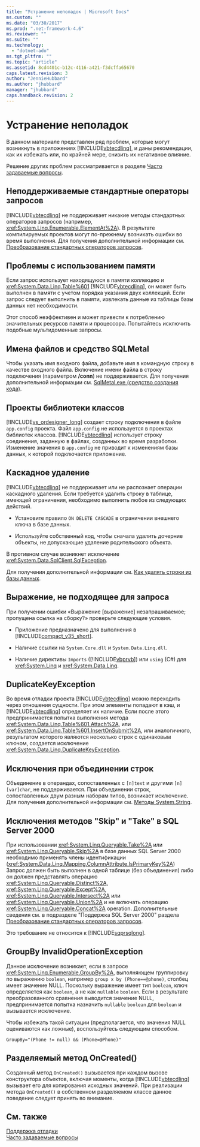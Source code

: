 ```yaml
---
title: "Устранение неполадок | Microsoft Docs"
ms.custom: ""
ms.date: "03/30/2017"
ms.prod: ".net-framework-4.6"
ms.reviewer: ""
ms.suite: ""
ms.technology: 
  - "dotnet-ado"
ms.tgt_pltfrm: ""
ms.topic: "article"
ms.assetid: 8cd4401c-b12c-4116-a421-f3dcffa65670
caps.latest.revision: 3
author: "JennieHubbard"
ms.author: "jhubbard"
manager: "jhubbard"
caps.handback.revision: 2
---
```

# Устранение неполадок
В данном материале представлен ряд проблем, которые могут возникнуть в приложениях [!INCLUDE[vbtecdlinq](../../../../../../includes/vbtecdlinq-md.md)], и даны рекомендации, как их избежать или, по крайней мере, снизить их негативное влияние.  
  
 Решение других проблем рассматривается в разделе [Часто задаваемые вопросы](../../../../../../docs/framework/data/adonet/sql/linq/frequently-asked-questions.md).  
  
## Неподдерживаемые стандартные операторы запросов  
 [!INCLUDE[vbtecdlinq](../../../../../../includes/vbtecdlinq-md.md)] не поддерживает никакие методы стандартных операторов запросов \(например, <xref:System.Linq.Enumerable.ElementAt%2A>\).  В результате компилируемых проектов могут по\-прежнему возникать ошибки во время выполнения.  Для получения дополнительной информации см. [Преобразование стандартных операторов запросов](../../../../../../docs/framework/data/adonet/sql/linq/standard-query-operator-translation.md).  
  
## Проблемы с использованием памяти  
 Если запрос использует находящуюся в памяти коллекцию и <xref:System.Data.Linq.Table%601> [!INCLUDE[vbtecdlinq](../../../../../../includes/vbtecdlinq-md.md)], он может быть выполнен в памяти с учетом порядка указания двух коллекций.  Если запрос следует выполнить в памяти, извлекать данные из таблицы базы данных нет необходимости.  
  
 Этот способ неэффективен и может привести к потреблению значительных ресурсов памяти и процессора.  Попытайтесь исключить подобные мультидоменные запросы.  
  
## Имена файлов и средство SQLMetal  
 Чтобы указать имя входного файла, добавьте имя в командную строку в качестве входного файла.  Включение имени файла в строку подключения \(параметром **\/conn**\) не поддерживается.  Для получения дополнительной информации см. [SqlMetal.exe \(средство создания кода\)](../../../../../../docs/framework/tools/sqlmetal-exe-code-generation-tool.md).  
  
## Проекты библиотеки классов  
 [!INCLUDE[vs_ordesigner_long](../../../../../../includes/vs-ordesigner-long-md.md)] создает строку подключения в файле `app.config` проекта.  Файл `app.config` не используется в проектах библиотек классов.  [!INCLUDE[vbtecdlinq](../../../../../../includes/vbtecdlinq-md.md)] использует строку соединения, заданную в файлах, созданных во время разработки.  Изменение значения в `app.config` не приводит к изменениям базы данных, к которой подключается приложение.  
  
## Каскадное удаление  
 [!INCLUDE[vbtecdlinq](../../../../../../includes/vbtecdlinq-md.md)] не поддерживает или не распознает операции каскадного удаления.  Если требуется удалить строку в таблице, имеющей ограничения, необходимо выполнить любое из следующих действий.  
  
-   Установите правило `ON DELETE CASCADE` в ограничении внешнего ключа в базе данных.  
  
-   Используйте собственный код, чтобы сначала удалить дочерние объекты, не допускающие удаление родительского объекта.  
  
 В противном случае возникнет исключение <xref:System.Data.SqlClient.SqlException>.  
  
 Для получения дополнительной информации см. [Как удалять строки из базы данных](../../../../../../docs/framework/data/adonet/sql/linq/how-to-delete-rows-from-the-database.md).  
  
## Выражение, не подходящее для запроса  
 При получении ошибки «Выражение \[выражение\] незапрашиваемое; пропущена ссылка на сборку?» проверьте следующие условия.  
  
-   Приложение предназначено для выполнения в [!INCLUDE[compact_v35_short](../../../../../../includes/compact-v35-short-md.md)].  
  
-   Наличие ссылки на `System.Core.dll` и `System.Data.Linq.dll`.  
  
-   Наличие директивы `Imports` \([!INCLUDE[vbprvb](../../../../../../includes/vbprvb-md.md)]\) или `using` \(C\#\) для <xref:System.Linq> и <xref:System.Data.Linq>.  
  
## DuplicateKeyException  
 Во время отладки проекта [!INCLUDE[vbtecdlinq](../../../../../../includes/vbtecdlinq-md.md)] можно переходить через отношения сущности.  При этом элементы попадают в кэш, и [!INCLUDE[vbtecdlinq](../../../../../../includes/vbtecdlinq-md.md)] определяет их наличие.  Если после этого предпринимается попытка выполнения метода <xref:System.Data.Linq.Table%601.Attach%2A>, или <xref:System.Data.Linq.Table%601.InsertOnSubmit%2A>, или аналогичного, результатом которого являются несколько строк с одинаковым ключом, создается исключение <xref:System.Data.Linq.DuplicateKeyException>.  
  
## Исключения при объединении строк  
 Объединение в операндах, сопоставленных с `[n]text` и другими `[n][var]char`, не поддерживается.  При объединении строк, сопоставленных двум разным наборам типов, возникает исключение.  Для получения дополнительной информации см. [Методы System.String](../../../../../../docs/framework/data/adonet/sql/linq/system-string-methods.md).  
  
## Исключения методов "Skip" и "Take" в SQL Server 2000  
 При использовании <xref:System.Linq.Queryable.Take%2A> или <xref:System.Linq.Queryable.Skip%2A> в базе данных SQL Server 2000 необходимо применять члены идентификации \(<xref:System.Data.Linq.Mapping.ColumnAttribute.IsPrimaryKey%2A>\)  Запрос должен быть выполнен в одной таблице \(без объединения\) либо он должен представлять операцию <xref:System.Linq.Queryable.Distinct%2A>, <xref:System.Linq.Queryable.Except%2A>, <xref:System.Linq.Queryable.Intersect%2A> или <xref:System.Linq.Queryable.Union%2A> и не включать операцию <xref:System.Linq.Queryable.Concat%2A> operation.  Дополнительные сведения см. в подразделе "Поддержка SQL Server 2000" раздела [Преобразование стандартных операторов запросов](../../../../../../docs/framework/data/adonet/sql/linq/standard-query-operator-translation.md).  
  
 Это требование не относится к [!INCLUDE[sqprsqlong](../../../../../../includes/sqprsqlong-md.md)].  
  
## GroupBy InvalidOperationException  
 Данное исключение возникает, если в запросе <xref:System.Linq.Enumerable.GroupBy%2A>, выполняющем группировку по выражению `boolean`, например `group x by (Phone==@phone)`, столбец имеет значение NULL.  Поскольку выражение имеет тип `boolean`, ключ определяется как `boolean`, а не как `nullable` `boolean`.  Если в результате преобразованного сравнения выводится значение NULL, предпринимается попытка назначить `nullable` `boolean` для `boolean` и вызывается исключение.  
  
 Чтобы избежать такой ситуации \(предполагается, что значения NULL оцениваются как ложные\), воспользуйтесь следующим способом.  
  
 `GroupBy="(Phone != null) && (Phone=@Phone)"`  
  
## Разделяемый метод OnCreated\(\)  
 Созданный метод `OnCreated()` вызывается при каждом вызове конструктора объектов, включая моменты, когда [!INCLUDE[vbtecdlinq](../../../../../../includes/vbtecdlinq-md.md)] вызывает его для копирования исходных значений.  При реализации метода `OnCreated()` в собственном разделяемом классе данное поведение следует принять во внимание.  
  
## См. также  
 [Поддержка отладки](../../../../../../docs/framework/data/adonet/sql/linq/debugging-support.md)   
 [Часто задаваемые вопросы](../../../../../../docs/framework/data/adonet/sql/linq/frequently-asked-questions.md)